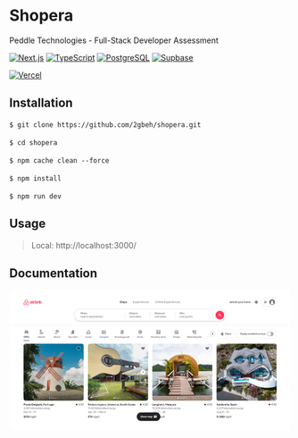 # Shopera

Peddle Technologies - Full-Stack Developer Assessment

[![Next.js](https://img.shields.io/badge/Next.js-14.x-111111.svg)](https://nextjs.org/docs)
[![TypeScript](https://img.shields.io/badge/TypeScript-5.x-blue.svg)](https://www.typescriptlang.org/docs/)
[![PostgreSQL](https://img.shields.io/badge/PostgreSQL-16.x-316192.svg)](https://www.postgresql.org/docs/16/index.html)
[![Supbase](https://img.shields.io/badge/Supbase-0.24-3ECF8E.svg)](https://supabase.com/docs/guides/getting-started/quickstarts/nextjs)

[![Vercel](https://img.shields.io/badge/vercel-%23000000.svg?style=for-the-badge&logo=vercel&logoColor=white)](https://shopera.vercel.app)

## Installation

```
$ git clone https://github.com/2gbeh/shopera.git

$ cd shopera

$ npm cache clean --force

$ npm install

$ npm run dev
```

## Usage

> Local:   http://localhost:3000/

## Documentation

![Screenshot](./public/social-preview.png)
